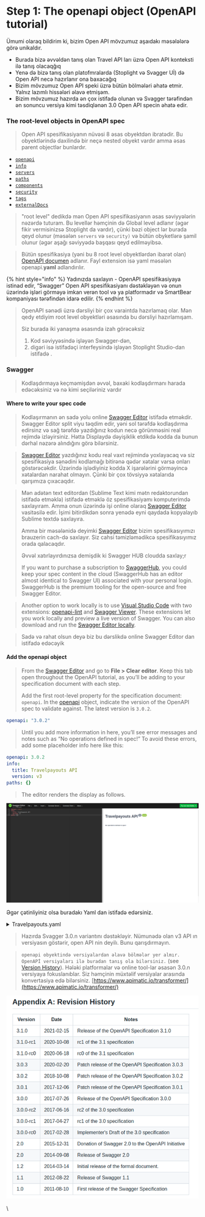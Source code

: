 # Step 1: The openapi object (OpenAPI tutorial)

Ümumi olaraq bildirim ki, bizim Open API mövzumuz aşaıdakı məsələlərə görə unikaldır.

* Burada bizə əvvəldən tanış olan Travel API ları üzrə Open API konteksti ilə tanış olacaqğıq
* Yenə də bizə tanış olan platofmralarda (Stoplight və Svagger Uİ) də Open API necə hazırlanır ona baxacağıq
* Bizim mövzumuz Open API speki üzrə bütün bölmələri əhatə etmir. Yalnız lazımlı hissələri əlavə etmişəm.
* Bizim mövzumuz hazırda ən çox istifadə olunan və Svagger tərəfindən ən sonuncu versiya kimi təsdiqlənən 3.0 Open API specin əhatə edir.&#x20;

### The root-level objects in OpenAPI spec <a href="#the-root-level-objects-in-openapi-spec" id="the-root-level-objects-in-openapi-spec"></a>

> Open API spesifikasiyanın nüvəsi 8 əsas obyektdən ibratədir. Bu obyektlərində daxilində bir neçə nested obyekt vardır amma əsas parent objectlər bunlardır.

* [`openapi`](https://github.com/OAI/OpenAPI-Specification/blob/master/versions/3.1.0.md#oasObject)
* [`info`](https://github.com/OAI/OpenAPI-Specification/blob/master/versions/3.1.0.md#infoObject)
* [`servers`](https://github.com/OAI/OpenAPI-Specification/blob/master/versions/3.1.0.md#serverObject)
* [`paths`](https://github.com/OAI/OpenAPI-Specification/blob/master/versions/3.1.0.md#pathsObject)
* [`components`](https://github.com/OAI/OpenAPI-Specification/blob/master/versions/3.1.0.md#componentsObject)
* [`security`](https://github.com/OAI/OpenAPI-Specification/blob/master/versions/3.1.0.md#securityRequirementObject)
* [`tags`](https://github.com/OAI/OpenAPI-Specification/blob/master/versions/3.1.0.md#tagObject)
* [`externalDocs`](https://github.com/OAI/OpenAPI-Specification/blob/master/versions/3.1.0.md#externalDocumentationObject)

> "root level" dedikdə mən Open API spesifikasiyanın əsas səviyyələrin nəzərdə tuturam. Bu levellər həmçinin də Global level adlanır (əgər fikir vermisinizsə Stoplight da vardır), çünki bəzi object lər burada qeyd olunur (məsələn `servers` və `security)` və bütün obyketlərə şamil olunur (əgər aşağı səviyyədə başqası qeyd edilməyibsə.

> Bütün spesifikasiya (yəni bu 8 root level obyektlərdən ibarət olan) [OpenAPI documen](https://github.com/OAI/OpenAPI-Specification/blob/master/versions/3.1.0.md#oasDocument) adlanır. Fayl extension isə yaml məsələn openapi.**yaml** adlandırılır.

{% hint style="info" %}
Yadınızda saxlayın - OpenAPI spesifikasiyaya istinad edir, “Swagger” Open API spesifikasiyanı dəstəkləyən və onun üzərində işləri görməyə imkan verən tool və ya platformadır və SmartBear kompaniyası tərəfindən idarə edilir.
{% endhint %}

> OpenAPI sənədi üzrə dərsliyi bir çox varaintda hazırlamaq olar. Mən qedy etdiyim root level obyektləri əsasında bu dərsliyi hazırlamışam.&#x20;
>
> Siz burada iki yanaşma əsasında izah görəcəksiz
>
> 1. Kod səviyyəsində işləyən Swagger-dən,&#x20;
> 2. digəri isə istifadəçi interfeysində işləyən Stoplight Studio-dan istifadə .

### Swagger <a href="#swagger" id="swagger"></a>

> Kodlaşdırmaya keçməmişdən əvvəl, baxaki kodlaşdırmanı harada edəcəksiniz və nə kimi seçiləriniz vardır
>
>

#### Where to write your spec code

> Kodlaşırmanın ən sadə yolu online [Swagger Editor](https://swagger.io/swagger-editor/) istifadə etməkdir. Swagger Editor split viyu təqdim edir, yəni sol tərəfdə kodlaşdırma edirsinz və sağ tərəfdə yazdığınız kodun necə görünməsini real rejimdə izləyirsiniz. Hətta Displaydə dəyişiklik etdikdə kodda da bunun dərhal nəzərə alındığını görə bilərsiniz.

> &#x20;[Swagger Editor](https://swagger.io/swagger-editor/) yazdığınız kodu real vaxt rejimində yoxlayacaq və siz spesifikasiya sənədini kodlamağı bitirənə qədər xətalar varsa onları göstərəcəkdir. Üzərində işlədiyiniz kodda X işarələrini görməyincə xətalardan narahat olmayın. Çünki bir çox tövsiyyə xətalarıda qarşımıza çıxacaqdır.

> Mən adətən text editordan (Sublime Text kimi mətn redaktorundan istifadə etməklə) istifadə etməklə öz spesifikasiyamı komputerimdə saxlayıram. Amma onun üzərində işi online olaraq  [Swagger Editor](https://swagger.io/swagger-editor/) vasitəsilə edir. İşimi bitirdikdən sonra yenədə eyni qaydada kopyalayıb Sublime textdə saxlayıra.&#x20;
>
> Amma bir məsələnidə deyimki  [Swagger Editor](https://swagger.io/swagger-editor/) bizim spesifikasıyımızı brauzerin cach-də saxlayır. Siz cahsi təmizləmədikcə spesifikasıyımız orada qalacaqdır. &#x20;
>
> Əvvəl xatırlayırdınızsa demişdik ki Swagger HUB cloudda saxlay;r
>
> If you want to purchase a subscription to [SwaggerHub](https://idratherbewriting.com/learnapidoc/pubapis\_swaggerhub\_smartbear.html), you could keep your spec content in the cloud (SwaggerHub has an editor almost identical to Swagger UI) associated with your personal login. SwaggerHub is the premium tooling for the open-source and free Swagger Editor.

> Another option to work locally is to use [Visual Studio Code](https://code.visualstudio.com/) with two extensions: [openapi-lint](https://marketplace.visualstudio.com/items?itemName=mermade.openapi-lint) and [Swagger Viewer](https://marketplace.visualstudio.com/items?itemName=Arjun.swagger-viewer). These extensions let you work locally and preview a live version of Swagger. You can also download and run the [Swagger Editor locally](https://swagger.io/tools/swagger-editor/).

> Sadə və rahat olsun deyə biz bu dərslikdə online Swagger Editor dan istifadə edəcəyik

#### Add the openapi object

> From the [Swagger Editor](https://editor.swagger.io/) and go to **File > Clear editor**. Keep this tab open throughout the OpenAPI tutorial, as you’ll be adding to your specification document with each step.
>
> Add the first root-level property for the specification document: `openapi`. In the [openapi](https://github.com/OAI/OpenAPI-Specification/blob/master/versions/3.1.0.md#oasObject) object, indicate the version of the OpenAPI spec to validate against. The latest version is `3.0.2`.

```yaml
openapi: "3.0.2"
```

> Until you add more information in here, you’ll see error messages and notes such as “No operations defined in spec!” To avoid these errors, add some placeholder info here like this:

```yaml
openapi: 3.0.2
info:
  title: Travelpayouts API
  version: v3
paths: {}
```

> The editor renders the display as follows.

![](<.gitbook/assets/image (2).png>)

Əgər çətinliyiniz olsa buradakı Yaml dan istifadə edərsiniz.

<details>

<summary>Travelpayouts.yaml</summary>

```yaml
openapi: 3.0.0
x-stoplight:
  id: 76s9h4g291j6r
info:
  title: Travelpayouts API
  version: '3'
  description: |-
    Returns the cheapest tickets for specific dates. This sample Swagger file covers the `current` endpoint only from the Travelpayouts API. <br/><br/>  
    > All parameters are optional, you must select at least `destination` or `origin` parameter. By default this endpoint retrieves **chepeast ticket**.
  contact:
    name: Support
    url: 'https://support.travelpayouts.com/'
    email: someone@gmail.com
  termsOfService: 'https://support.travelpayouts.com/hc/en-us/articles/360004162111-Terms-of-the-Travelpayouts-Travel-Affiliate-Network'
  license:
    name: 'License (MIT, Apache 2.0, etc): Attribution-ShareAlike 4.0 International (CC BY-SA 4.0)'
    url: 'https://creativecommons.org/licenses/by-sa/4.0/'''
servers:
  - url: 'https://api.travelpayouts.com/aviasales/v3'
    description: Production
paths:
  /prices_for_dates:
    get:
      summary: Get the cheapest ticket
      tags:
        - Flight
      responses:
        '200':
          description: OK
          content:
            application/json:
              schema:
                type: object
                properties:
                  success:
                    type: boolean
                  data:
                    type: array
                    items:
                      type: object
                      properties:
                        origin:
                          type: string
                        destination:
                          type: string
                        origin_airport:
                          type: string
                        destination_airport:
                          type: string
                        price:
                          type: integer
                        airline:
                          type: string
                        flight_number:
                          type: string
                        departure_at:
                          type: string
                        return_at:
                          type: string
                        transfers:
                          type: integer
                        return_transfers:
                          type: integer
                        duration:
                          type: integer
                        link:
                          type: string
                x-examples:
                  Example 1:
                    success: true
                    data:
                      - origin: LON
                        destination: BCN
                        origin_airport: DME
                        destination_airport: BCN
                        price: 3001
                        airline: IO
                        flight_number: '675'
                        departure_at: '2022-01-21T22:30:00+03:00'
                        return_at: '2022-02-03T06:25:00+03:00'
                        transfers: 0
                        return_transfers: 0
                        duration: 175
                        link: /search/LON2101BCN03021?t=IO16427934001642798800000090DMEBCN16438587001643863800000085BCNVKO_9a6898092e218d1d1a374ecdd20a7fc6_3001&search_date=27122021&expected_price_uuid=bccbd9bf-69dc-49e2-a09b-c7bb6414fde5&expected_price_currency=rub
              examples:
                example-1:
                  value:
                    success: true
                    data:
                      - origin: LON
                        destination: BCN
                        origin_airport: DME
                        destination_airport: BCN
                        price: 3001
                        airline: IO
                        flight_number: '675'
                        departure_at: '2022-01-21T22:30:00+03:00'
                        return_at: '2022-02-03T06:25:00+03:00'
                        transfers: 0
                        return_transfers: 0
                        duration: 175
                        link: /search/LON2101BCN03021?t=IO16427934001642798800000090DMEBCN16438587001643863800000085BCNVKO_9a6898092e218d1d1a374ecdd20a7fc6_3001&search_date=27122021&expected_price_uuid=bccbd9bf-69dc-49e2-a09b-c7bb6414fde5&expected_price_currency=rub
      operationId: get-prices_for_dates
      description: ''
      parameters:
        - $ref: '#/components/parameters/currency'
        - schema:
            type: string
          in: query
          name: origin
          description: An IATA code of a city or an airport of the origin
        - schema:
            type: string
          in: query
          name: destination
          description: 'An IATA code of a city or an airport of the destination (if you don''t specify origin parameter, you must set destination)'
        - schema:
            type: string
            pattern: YYYY-MM or YYYY-MM-DD
          in: query
          name: departure_at
          description: 'the departure date '
        - schema:
            type: string
          in: query
          name: return_at
          description: the return date. For one-way tickets do not specify it
        - schema:
            type: boolean
            default: false
          in: query
          name: direct
          description: 'non-stop tickets, `true` or `false`'
        - schema:
            type: string
            default: ru
          in: query
          name: market
          description: sets the market of the data source
        - schema:
            type: string
            default: '30'
            maxLength: 1000
          in: query
          name: limit
          description: the total number of records on a page
        - schema:
            type: string
          in: query
          name: page
          description: 'a page number, is used to skip some massive of results. For example, if we want to get the entries from *100* to *150*, we need to set `page=3`, and `limit=50`'
        - schema:
            type: string
            enum:
              - price
              - route
            default: price
          in: query
          name: sorting
          description: 'the assorting of prices. <br/><br/>  *price* — by the price (the default value). For the directions, only city — city assorting by the price is possible <br/><br/>  *route* — by the popularity of a route.'
        - schema:
            type: boolean
            default: false
          in: query
          name: unique
          description: 'returning only unique routes, if only origin is specified, `true` or `false`'
    parameters: []
components:
  schemas: {}
  securitySchemes:
    3c63416a24d3b969da6df9271faa9d6e:
      type: apiKey
      in: query
      name: token
  parameters:
    currency:
      name: currency
      in: query
      required: false
      schema:
        type: string
        default: RUB
      description: the currency of prices
x-internal: false
security:
  - 3c63416a24d3b969da6df9271faa9d6e: []
```

</details>

> Hazırda Svagger 3.0.n variantını dəstəkləyir. Nümunədə olan v3 API ın versiyasın göstərir, open API nin deyilı. Bunu qarışdırmayın.

> `openapi obyektində versiyalardan əlavə bölmələr yer almır. OpenAPİ versiyaları ilə buradan tanış ola bilərsiniz.` (see [Version History](https://github.com/OAI/OpenAPI-Specification/blob/master/versions/3.1.0.md#appendix-a-revision-history)). Hələki platformalar və online tool-lar əsasən 3.0.n versiyaya fokuslanıblar. Siz həmçinin müxtəlif versiyalar arasında konvertasiya edə bilərsiniz. [https://www.apimatic.io/transformer/](https://www.apimatic.io/transformer/)

![](.gitbook/assets/image.png)

\

